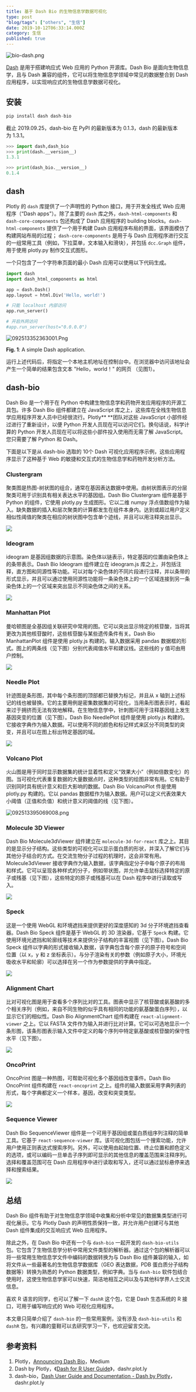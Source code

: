```yaml
---
title: 基于 Dash Bio 的生物信息学数据可视化
type: post
"blog/tags": ["others", "生信"]
date: 2019-10-12T06:33:14.000Z
category: 生信
published: true
---
```


![bio-dash.png](https://qiniu.bioinit.com/yuque/0/2019/png/126032/1570847929839-ad885a4c-c01d-4091-af3e-0f29d8b35b0c.png#align=left&display=inline&height=735&name=bio-dash.png&originHeight=735&originWidth=1366&search=&size=215518&status=done&width=1366)

[Dash](https://plot.ly/dash/) 是用于搭建响应式 Web 应用的 Python 开源库。Dash Bio 是面向生物信息学，且与 Dash 兼容的组件，它可以将生物信息学领域中常见的数据整合到 Dash 应用程序，以实现响应式的生物信息学数据可视化。


## 安装

```python
pip install dash dash-bio
```

截止 2019.09.25，dash-bio 在 PyPI 的最新版本为 0.1.3，dash 的最新版本为 1.3.1。

```python
>>> import dash,dash_bio
>>> print(dash.__version__)
1.3.1

>>> print(dash_bio.__version__)
0.1.4
```



## dash

Plotly 的 `dash` 库提供了一个声明性的 Python 接口，用于开发全栈式 Web 应用程序（“Dash apps"）。除了主要的 `dash` 库之外，`dash-html-components` 和 `dash-core-components` 包还构成了 Dash 应用程序的 building blocks。`dash-html-components` 提供了一个用于构建 Dash 应用程序布局的界面，该界面模仿了构建网站布局的过程； `dash-core-components` 是用于与 Dash 应用程序进行交互的一组常用工具（例如，下拉菜单，文本输入和滑块），并包括 `dcc.Graph` 组件，用于使用 plotly.py 制作交互式图形。

一个只包含了一个字符串页面的最小 Dash 应用可以使用以下代码生成。

```python
import dash
import dash_html_components as html

app = dash.Dash()
app.layout = html.Div('Hello, world!')

# 只能 localhost 内部访问
app.run_server()				

# 开启外网访问
#app.run_server(host="0.0.0.0")	
```
![092513352363001.Png](https://qiniu.bioinit.com/yuque/0/2019/png/126032/1569400318751-94eb4631-6619-41c8-a745-ed93518802a1.png#align=left&display=inline&height=1416&name=092513352363001.Png&originHeight=1416&originWidth=1812&search=&size=372056&status=done&width=1812)

**Fig. 1**: A simple Dash application.




运行上述代码后，将指定一个本地主机地址在控制台中。在浏览器中访问该地址会产生一个简单的结果包含文本 "Hello，world！" 的网页 （见图1）。



## dash-bio

Dash Bio 是一个用于在 Python 中构建生物信息学和药物开发应用程序的开源工具包。许多 Dash Bio 组件都建立在 JavaScript 库之上，这些库在全栈生物信息学应用程序开发人员中已经很流行。Plotly** **团队对这些 JavaScript 小部件经过进行了重新设计，以便 Python 开发人员现在可以访问它们。换句话说，科学计算的 Python 开发人员现在可以将这些小部件投入使用而无需了解 JavaScript。您只需要了解 Python 和 Dash。

下面是以下是从 dash-bio 选取的 10个 Dash 可视化应用程序示例，这些应用程序显示了这种基于 Web 的敏捷和交互式的生物信息学和药物开发分析方法。


### Clustergram


聚类图是热图-树状图的组合，通常在基因表达数据中使用。由树状图表示的分层聚类可用于识别具有相关表达水平的基因组。Dash Bio Clustergram 组件是基于 Python 的组件，它使用 plotly.py 生成图形。它以二维 numpy 浮点值数组作为输入。缺失数据的插入和层次聚类的计算都发生在组件本身内。达到或超过用户定义相似性阈值的聚类在相应的树状图中包含单个迹线，并且可以用注释突出显示。

![](https://qiniu.bioinit.com/yuque/0/2019/png/126032/1569394214632-88d9d9b4-1f36-4020-9467-df1197b23e96.png?x-oss-process=image/resize,w_746#align=left&display=inline&height=539&originHeight=539&originWidth=746&search=&status=done&width=746)



### Ideogram


ideogram 是基因组数据的示意图。染色体以链表示，特定基因的位置由染色体上的条带表示。Dash Bio Ideogram 组件建立在 ideogram.js 库之上，并包括注释，直方图和同源性等功能。可以对每个染色体的不同片段进行注释，并以条带的形式显示，并且可以通过使用同源性功能将一条染色体上的一个区域连接到另一条染色体上的一个区域来突出显示不同染色体之间的关系。

![](https://qiniu.bioinit.com/yuque/0/2019/png/126032/1569402491631-6843e566-9aae-40a1-9861-a8a6464ee939.png#align=left&display=inline&height=444&originHeight=444&originWidth=620&search=&status=done&width=620)


### Manhattan Plot


曼哈顿图是全基因组关联研究中常用的图。它可以突出显示特定的核苷酸，当将其更改为其他核苷酸时，这些核苷酸与某些遗传条件有关。Dash Bio ManhattanPlot 组件是使用 plotly.js 构建的。输入数据采用 pandas 数据框的形式。图上的两条线（见下图）分别代表阈值水平和建议线。这些线的 y 值可由用户控制。

![](https://qiniu.bioinit.com/yuque/0/2019/png/126032/1569402745312-e8b94fe1-8439-4483-8b40-7c7e224106a1.png#align=left&display=inline&height=450&originHeight=450&originWidth=700&search=&status=done&width=700)

### Needle Plot


针迹图是条形图，其中每个条形图的顶部都已替换为标记，并且从 x 轴到上述标记的线也被替换。它的主要用例是密集数据集的可视化，当用条形图表示时，看起来过于拥挤而无法有效地解释。在生物信息学中，针刺图可用于注释基因组上发生基因突变的位置（见下图）。Dash Bio NeedlePlot 组件是使用 plotly.js 构建的。它接收字典作为输入数据。可以使用不同的颜色和标记样式来区分不同类型的突变，并且可以在图上标出特定基因的域。

![](https://qiniu.bioinit.com/yuque/0/2019/png/126032/1569403071090-35507283-c6c3-4535-ac58-3b8f6637a47a.png#align=left&display=inline&height=450&originHeight=450&originWidth=700&search=&status=done&width=700)


### Volcano Plot


火山图是用于同时显示数据集的统计显着性和定义“效果大小”（例如倍数变化）的图。当可视化代表重复数据的大量数据点时，这种类型的绘图非常有用。它有助于识别同时具有统计意义和巨大影响的数据。Dash Bio VolcanoPlot 件是使用 plotly.py 构建的。它以 pandas 数据框作为输入数据。用户可以定义代表效果大小阈值（正值和负值）和统计意义的阈值的线（见下图）。

![092513395069008.png](https://qiniu.bioinit.com/yuque/0/2019/png/126032/1570775727977-61a7ec6a-8f42-4343-b7db-69866f65a1df.png#align=left&display=inline&height=450&name=092513395069008.png&originHeight=450&originWidth=700&search=&size=20634&status=done&width=700)

### Molecule 3D Viewer


Dash Bio Molecule3dViewer 组件建立在 `molecule-3d-for-react` 库之上。其目的是显示分子结构。这些类型的可视化可以显示蛋白质的形状，并深入了解它们与其他分子结合的方式。在交流生物分子过程的机理时，这会非常有用。Molecule3dViewer 接收字典作为输入数据，该字典指定分子中每个原子的布局和样式。它可以呈现各种样式的分子，例如带状图，并允许单击鼠标选择特定的原子或残基（见下图），这些特定的原子或残基可以在 Dash 程序中进行读取或写入。

![](https://qiniu.bioinit.com/yuque/0/2019/png/126032/1569403677437-4c675da5-ffad-47c3-bceb-69781075781b.png?x-oss-process=image/resize,w_289#align=left&display=inline&height=238&originHeight=238&originWidth=289&search=&status=done&width=289)


### Speck

这是一个使用 WebGL 和环境遮挡来提供更好的深度感知的 3d 分子环境遮挡查看器。Dash Bio Speck 组件是基于 WebGL 的 3D 渲染器，它基于 `Speck` 构建。它使用环境光遮挡和轮廓线等技术来提供分子结构的丰富视图（见下图）。Dash Bio Speck 组件以字典的形式接收输入数据，该字典包含每个原子的原子符号和空间位置（以 x，y 和 z 坐标表示）。与分子渲染有关的参数（例如原子大小，环境光吸收水平和轮廓）可以选择在另一个作为参数提供的字典中指定。

![](https://qiniu.bioinit.com/yuque/0/2019/png/126032/1569545766632-70036b8a-f949-43f7-98d5-4f2aceb26001.png?x-oss-process=image/resize,w_384#align=left&display=inline&height=384&originHeight=384&originWidth=384&search=&status=done&width=384)

### Alignment Chart

比对可视化图是用于查看多个序列比对的工具。图表中显示了核苷酸或氨基酸的多个相关序列（例如，来自不同生物的似乎具有相同的功能的氨基酸蛋白序列），以显示它们的相似性。Dash Bio AlignmentChart 组件构建在 `react-alignment-viewer` 之上。它以 FASTA 文件作为输入并进行比对计算。它可以可选地显示一个条形图，该条形图表示输入文件中定义的每个序列中特定氨基酸或核苷酸的保守性水平（见下图）。

![](https://qiniu.bioinit.com/yuque/0/2019/png/126032/1569546214743-e5c2e8e0-8b3a-42f1-b6ef-577188162571.png?x-oss-process=image/resize,w_746#align=left&display=inline&height=664&originHeight=664&originWidth=746&search=&status=done&width=746)




### OncoPrint


OncoPrint 图是一种热图，可帮助可视化多个基因组改变事件。Dash Bio OncoPrint 组件构建在 `react-oncoprint` 之上。组件的输入数据采用字典列表的形式，每个字典都定义一个样本，基因，改变和突变类型。

![](https://qiniu.bioinit.com/yuque/0/2019/png/126032/1569546534452-9ec5b810-4d4b-4a78-a853-0047d947fb9f.png#align=left&display=inline&height=450&originHeight=450&originWidth=700&search=&status=done&width=700)




### Sequence Viewer


Dash Bio SequenceViewer 组件是一个可用于基因组或蛋白质组序列注释的简单工具。它基于 `react-sequence-viewer` 库。该可视化图包括一个搜索功能，允许用户使用正则表达式搜索序列。另外，可以使用由起始位置、终止位置和颜色定义的选项，或可以编码一旦单击子序列即可显示的其他信息的覆盖范围来注释序列。选择和覆盖范围可在 Dash 应用程序中进行读取和写入，还可以通过鼠标悬停来选择和搜索结果。




![](https://qiniu.bioinit.com/yuque/0/2019/png/126032/1569547009348-d6456085-0e6d-4599-8927-092f9f66689b.png#align=left&display=inline&height=229&originHeight=229&originWidth=455&search=&status=done&width=455)

## 总结

Dash Bio 组件有助于对生物信息学领域中收集和分析中常见的数据集类型进行可视化展示。它与 Plotly Dash 的声明性质保持一致，并允许用户创建可与其他 Dash 组件集成的交互响应式 Web 应用程序。




除此之外，在 Dash Bio 中还有一个与 `dash-bio` 一起开发的 `dash-bio-utils` 包。它包含了生物信息学分析中常用文件类型的解析器。通过这个包的解析器可以将一些常用生物信息学文件中编码的数据转换为与 Dash Bio 组件兼容的输入，如将文件从一些最著名的生物信息学数据库（GEO 表达数据，PDB 蛋白质分子结构数据等）转换为熟悉的 Python 数据类型，例如字典。当与 `dash-bio` 软件包结合使用时，这使生物信息学家可以快速，简洁地相互之间以及与其他科学界人士交流信息。

喜欢 R 语言的同学，也可以了解一下 `dashR` 这个包，它是 Dash 生态系统的 R 接口，可用于编写响应式的 Web 可视化应用程序。

本文章只简单介绍了 `dash-bio` 的一些常用案例，没有涉及 `dash-bio-utils` 和 `dashR` 包，有兴趣的童鞋可以去研究学习一下，也欢迎留言交流。


## 参考资料

1. Plotly，[Announcing Dash Bio](https://medium.com/plotly/announcing-dash-bio-ed8835d5da0c)，Medium
1. Dash by Plotly，《[Dash for R User Guide](https://dashr.plot.ly/?source=post_page)》，dashr.plot.ly
1. dash-bio，[Dash User Guide and Documentation - Dash by Plotly](https://dash.plot.ly/dash-bio)，dashr.plot.ly
